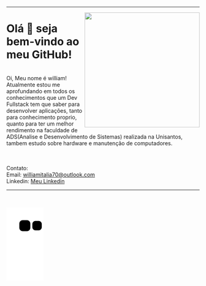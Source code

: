 <hr>
<img align="right" width="300em" height="300em" src="https://123marcas.com.br/wp-content/uploads/2016/11/rubik.gif"/>
<h1>Olá 👋 seja bem-vindo ao meu GitHub!</h1> 
<br>
Oi, Meu nome é william! 
<br>
Atualmente estou me aprofundando em todos os conhecimentos que um Dev Fullstack tem que saber para desenvolver aplicações, tanto para conhecimento proprio, quanto para ter um melhor rendimento na faculdade de ADS(Analise e Desenvolvimento de Sistemas) realizada na Unisantos, tambem estudo sobre hardware e manutenção de computadores. 

<br>
<br>
<br>

Contato:
<br>
Email: williamitalia70@outlook.com 
<br>
Linkedin: [Meu Linkedin](https://www.linkedin.com/in/william-itália-101113222/)
<br>
<hr>
<br>

![Snake animation](https://github.com/william-italia/william-italia/blob/output/github-contribution-grid-snake.svg)
